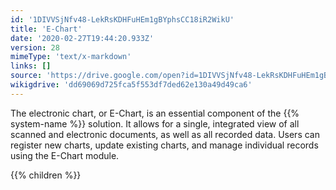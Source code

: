 ```yaml
---
id: '1DIVVSjNfv48-LekRsKDHFuHEm1gBYphsCC18iR2WikU'
title: 'E-Chart'
date: '2020-02-27T19:44:20.933Z'
version: 28
mimeType: 'text/x-markdown'
links: []
source: 'https://drive.google.com/open?id=1DIVVSjNfv48-LekRsKDHFuHEm1gBYphsCC18iR2WikU'
wikigdrive: 'dd69069d725fca5f553df7ded62e130a49d49ca6'
---
```

The electronic chart, or E-Chart, is an essential component of the {{% system-name %}} solution. It allows for a single, integrated view of all scanned and electronic documents, as well as all recorded data. Users can register new charts, update existing charts, and manage individual records using the E-Chart module.

{{% children %}}
